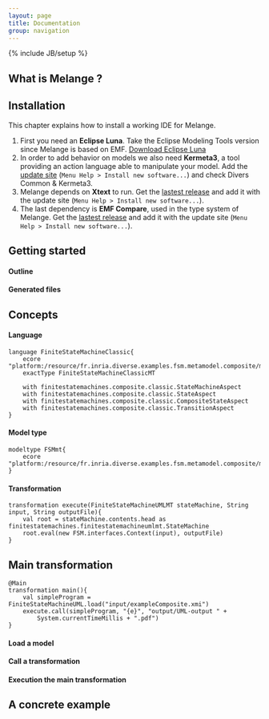 ```yaml
---
layout: page
title: Documentation
group: navigation
---
```


{% include JB/setup %}

## What is Melange ?

## Installation

This chapter explains how to install a working IDE for Melange.

1. First you need an **Eclipse Luna**. Take the Eclipse Modeling Tools version since Melange is based on EMF.
   [Download Eclipse Luna](https://www.eclipse.org/downloads/packages/eclipse-modeling-tools/lunasr2)
2. In order to add behavior on models we also need **Kermeta3**, a tool providing an action language able to manipulate your model.
   Add the [update site](http://kermeta.org/k3/update/) (`Menu Help > Install new software...`) and check Divers Common & Kermeta3.
3. Melange depends on **Xtext** to run.
   Get the [lastest release](https://eclipse.org/Xtext/download.html) and add it with the update site (`Menu Help > Install new software...`).
4. The last dependency is **EMF Compare**, used in the type system of Melange. 
   Get the [lastest release](https://www.eclipse.org/emf/compare/download.html) and add it with the update site (`Menu Help > Install new software...`).

## Getting started

#### Outline

#### Generated files

## Concepts

#### Language

~~~
language FiniteStateMachineClassic{
	ecore "platform:/resource/fr.inria.diverse.examples.fsm.metamodel.composite/model/fsm.ecore"
	exactType FiniteStateMachineClassicMT
	
	with finitestatemachines.composite.classic.StateMachineAspect
	with finitestatemachines.composite.classic.StateAspect
	with finitestatemachines.composite.classic.CompositeStateAspect
	with finitestatemachines.composite.classic.TransitionAspect
}
~~~

#### Model type

~~~
modeltype FSMmt{
	ecore "platform:/resource/fr.inria.diverse.examples.fsm.metamodel.composite/model/fsm.ecore"
}
~~~

#### Transformation

~~~
transformation execute(FiniteStateMachineUMLMT stateMachine, String input, String outputFile){
	val root = stateMachine.contents.head as finitestatemachines.finitestatemachineumlmt.StateMachine
	root.eval(new FSM.interfaces.Context(input), outputFile)
}
~~~

## Main transformation

~~~
@Main
transformation main(){
	val simpleProgram = FiniteStateMachineUML.load("input/exampleComposite.xmi")
	execute.call(simpleProgram, "{e}", "output/UML-output " + 
		System.currentTimeMillis + ".pdf")
}
~~~

#### Load a model

#### Call a transformation

#### Execution the main transformation

## A concrete example
